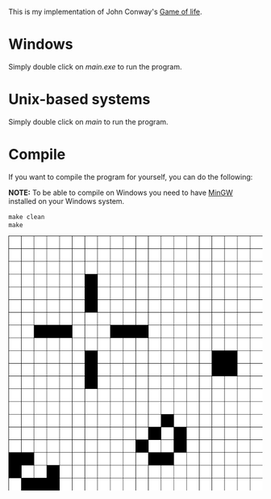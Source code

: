 This is my implementation of John Conway's [Game of life](https://en.wikipedia.org/wiki/Conway%27s_Game_of_Life).

# Windows

Simply double click on *main.exe* to run the program.

# Unix-based systems

Simply double click on *main* to run the program.

# Compile

If you want to compile the program for yourself, you can do the following:

**NOTE:** To be able to compile on Windows you need to have [MinGW](https://osdn.net/projects/mingw/releases/)
installed on your Windows system.

```
make clean
make
```

![Output](https://github.com/chitramdasgupta/Game-of-Life/blob/main/output.gif?raw=true "Output")

